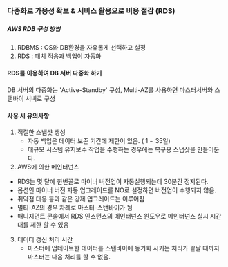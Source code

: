### 다중화로 가용성 확보 & 서비스 활용으로 비용 절감 (RDS)



##### AWS RDB 구성 방법

1. RDBMS : OS와 DB환경을 자유롭게 선택하고 설정
2. RDS : 패치 적용과 백업이 자동화

#### RDS를 이용하여 DB 서버 다중화 하기

DB 서버의 다중화는 'Active-Standby' 구성, Multi-AZ를 사용하면 마스터서버와 스탠바이 서버로 구성



#### 사용 시 유의사항

1. 적절한 스냅샷 생성
   - 자동 백업은 데이터 보존 기간에 제한이 있음. ( 1 ~ 35일)
   - 대규모 시스템 유지보수 작업을 수행하는 경우에는 복구용 스냅샷을 만들어둔다.
2.  AWS에 의한 메인터넌스
   - RDS는 몇 달에 한번꼴로 마이너 버전업이 자동실행되는데 30분간 정지된다.
   - 옵션인 마이너 버전 자동 업그레이드를 NO로 설정하면 버전업이 수행되지 않음.
   - 취약점 대응 등과 같은 강제 업그레이드는 이루어짐
   - 멀티-AZ의 경우 차례로 마스터-스탠바이가 됨
   - 매니지먼트 콘솔에서 RDS 인스턴스의 메인터넌스 윈도우로 메인터넌스 실시 시간대를 제한 할 수 있음
3. 데이터 갱신 처리 시간
   - 마스터에 업데이트한 데이터를 스탠바이에 동기화 시키는 처리가 끝날 때까지 마스터는 다음 처리를 할 수 없음.

